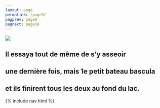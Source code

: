 ```yaml
---
layout: page
permalink: /page9/
pagprev: page8
pagnext: page10
---
```


<img src="{{ site.baseurl }}/img/page3.jpg"/>

## Il essaya tout de même de s’y asseoir
## une dernière fois, mais 1e petit bateau bascula
## et ils finirent tous les deux au fond du lac.

{% include nav.html %}
